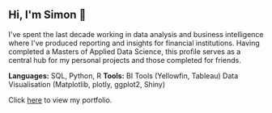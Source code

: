 ## Hi, I'm Simon 👋

I've spent the last decade working in data analysis and business intelligence where I've produced reporting and insights for financial institutions. Having completed a Masters of Applied Data Science, this profile serves as a central hub for my personal projects and those completed for friends.

**Languages:** SQL, Python, R
**Tools:** BI Tools (Yellowfin, Tableau)
            Data Visualisation (Matplotlib, plotly, ggplot2, Shiny)

Click [here](https://fluxequalsrad.github.io) to view my portfolio.

<!--
**fluxequalsrad/fluxequalsrad** is a ✨ _special_ ✨ repository because its `README.md` (this file) appears on your GitHub profile.

Here are some ideas to get you started:

- 🔭 I’m currently working on ...
- 🌱 I’m currently learning ...
- 👯 I’m looking to collaborate on ...
- 🤔 I’m looking for help with ...
- 💬 Ask me about ...
- 📫 How to reach me: ...
- 😄 Pronouns: ...
- ⚡ Fun fact: ...
-->
